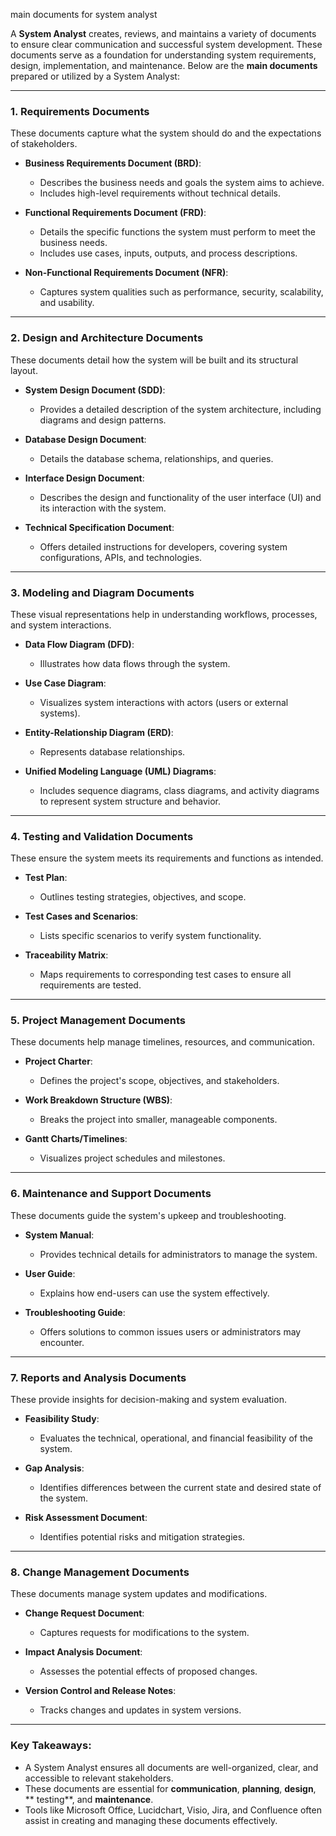 main documents for system analyst

A **System Analyst** creates, reviews, and maintains a variety of documents to ensure
clear communication and successful system development. These documents serve as a
foundation for understanding system requirements, design, implementation, and maintenance.
Below are the **main documents** prepared or utilized by a System Analyst:

---

### **1. Requirements Documents**

These documents capture what the system should do and the expectations of stakeholders.

- **Business Requirements Document (BRD)**:
    - Describes the business needs and goals the system aims to achieve.
    - Includes high-level requirements without technical details.

- **Functional Requirements Document (FRD)**:
    - Details the specific functions the system must perform to meet the business needs.
    - Includes use cases, inputs, outputs, and process descriptions.

- **Non-Functional Requirements Document (NFR)**:
    - Captures system qualities such as performance, security, scalability, and usability.

---

### **2. Design and Architecture Documents**

These documents detail how the system will be built and its structural layout.

- **System Design Document (SDD)**:
    - Provides a detailed description of the system architecture, including diagrams and
      design patterns.

- **Database Design Document**:
    - Details the database schema, relationships, and queries.

- **Interface Design Document**:
    - Describes the design and functionality of the user interface (UI) and its
      interaction with the system.

- **Technical Specification Document**:
    - Offers detailed instructions for developers, covering system configurations, APIs,
      and technologies.

---

### **3. Modeling and Diagram Documents**

These visual representations help in understanding workflows, processes, and system
interactions.

- **Data Flow Diagram (DFD)**:
    - Illustrates how data flows through the system.

- **Use Case Diagram**:
    - Visualizes system interactions with actors (users or external systems).

- **Entity-Relationship Diagram (ERD)**:
    - Represents database relationships.

- **Unified Modeling Language (UML) Diagrams**:
    - Includes sequence diagrams, class diagrams, and activity diagrams to represent
      system structure and behavior.

---

### **4. Testing and Validation Documents**

These ensure the system meets its requirements and functions as intended.

- **Test Plan**:
    - Outlines testing strategies, objectives, and scope.

- **Test Cases and Scenarios**:
    - Lists specific scenarios to verify system functionality.

- **Traceability Matrix**:
    - Maps requirements to corresponding test cases to ensure all requirements are tested.

---

### **5. Project Management Documents**

These documents help manage timelines, resources, and communication.

- **Project Charter**:
    - Defines the project's scope, objectives, and stakeholders.

- **Work Breakdown Structure (WBS)**:
    - Breaks the project into smaller, manageable components.

- **Gantt Charts/Timelines**:
    - Visualizes project schedules and milestones.

---

### **6. Maintenance and Support Documents**

These documents guide the system's upkeep and troubleshooting.

- **System Manual**:
    - Provides technical details for administrators to manage the system.

- **User Guide**:
    - Explains how end-users can use the system effectively.

- **Troubleshooting Guide**:
    - Offers solutions to common issues users or administrators may encounter.

---

### **7. Reports and Analysis Documents**

These provide insights for decision-making and system evaluation.

- **Feasibility Study**:
    - Evaluates the technical, operational, and financial feasibility of the system.

- **Gap Analysis**:
    - Identifies differences between the current state and desired state of the system.

- **Risk Assessment Document**:
    - Identifies potential risks and mitigation strategies.

---

### **8. Change Management Documents**

These documents manage system updates and modifications.

- **Change Request Document**:
    - Captures requests for modifications to the system.

- **Impact Analysis Document**:
    - Assesses the potential effects of proposed changes.

- **Version Control and Release Notes**:
    - Tracks changes and updates in system versions.

---

### **Key Takeaways**:

- A System Analyst ensures all documents are well-organized, clear, and accessible to
  relevant stakeholders.
- These documents are essential for **communication**, **planning**, **design**, **
  testing**, and **maintenance**.
- Tools like Microsoft Office, Lucidchart, Visio, Jira, and Confluence often assist in
  creating and managing these documents effectively.
